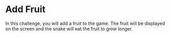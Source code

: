# Add Fruit

In this challenge, you will add a fruit to the game. The fruit will be displayed on the screen and the snake will eat the fruit to grow longer.
